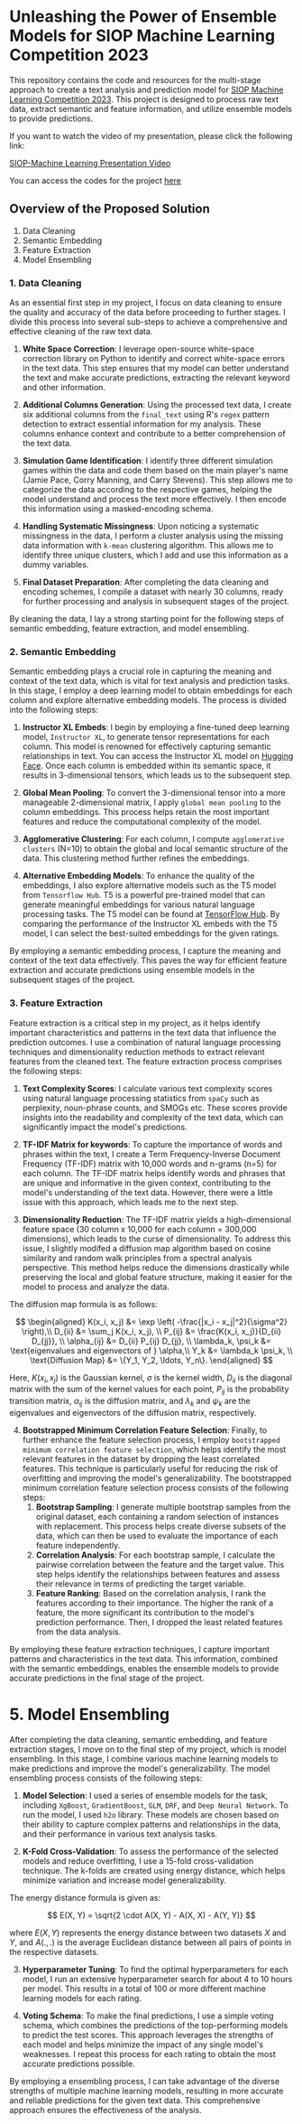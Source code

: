 # Unleashing the Power of Ensemble Models for SIOP Machine Learning Competition 2023

This repository contains the code and resources for the multi-stage approach to create a text analysis and prediction model for [SIOP Machine Learning Competition 2023](https://eval.ai/web/challenges/challenge-page/1937/overview). This project is designed to process raw text data, extract semantic and feature information, and utilize ensemble models to provide predictions.

If you want to watch the video of my presentation, please click the following link:

[SIOP-Machine Learning Presentation Video](https://www.dropbox.com/s/hvq0ekdn8hbjoe5/SIOP-MachineLearning%20Presentation.mp4?dl=0)

You can access the codes for the project [here](https://github.com/izk8/2023_SIOP_Machine_Learning_Winners/tree/main/mustafaakben/Code)

## Overview of the Proposed Solution

1. Data Cleaning
2. Semantic Embedding
3. Feature Extraction
4. Model Ensembling

### 1. Data Cleaning

As an essential first step in my project, I focus on data cleaning to ensure the quality and accuracy of the data before proceeding to further stages. I divide this process into several sub-steps to achieve a comprehensive and effective cleaning of the raw text data.

1. **White Space Correction**: I leverage open-source white-space correction library on Python to identify and correct white-space errors in the text data. This step ensures that my model can better understand the text and make accurate predictions, extracting the relevant keyword and other information.

2. **Additional Columns Generation**: Using the processed text data, I create six additional columns from the `final_text` using R's `regex` pattern detection to extract essential information for my analysis. These columns enhance context and contribute to a better comprehension of the text data.

3. **Simulation Game Identification**: I identify three different simulation games within the data and code them based on the main player's name (Jamie Pace, Corry Manning, and Carry Stevens). This step allows me to categorize the data according to the respective games, helping the model understand and process the text more effectively. I then encode this information using a masked-encoding schema. 

4. **Handling Systematic Missingness**: Upon noticing a systematic missingness in the data, I perform a cluster analysis using the missing data information with `k-mean` clustering algorithm. This allows me to identify three unique clusters, which I add and use this information as a dummy variables.

5. **Final Dataset Preparation**: After completing the data cleaning and encoding schemes, I compile a dataset with nearly 30 columns, ready for further processing and analysis in subsequent stages of the project.

By cleaning the data, I lay a strong starting point for the following steps of semantic embedding, feature extraction, and model ensembling.

### 2. Semantic Embedding

Semantic embedding plays a crucial role in capturing the meaning and context of the text data, which is vital for text analysis and prediction tasks. In this stage, I employ a deep learning model to obtain embeddings for each column and explore alternative embedding models. The process is divided into the following steps:

1. **Instructor XL Embeds**: I begin by employing a fine-tuned deep learning model, `Instructor XL`, to generate tensor representations for each column. This model is renowned for effectively capturing semantic relationships in text. You can access the Instructor XL model on [Hugging Face](https://huggingface.co/hkunlp/instructor-xl). Once each column is embedded within its semantic space, it results in 3-dimensional tensors, which leads us to the subsequent step.

2. **Global Mean Pooling**: To convert the 3-dimensional tensor into a more manageable 2-dimensional matrix, I apply `global mean pooling` to the column embeddings. This process helps retain the most important features and reduce the computational complexity of the model.

3. **Agglomerative Clustering**: For each column, I compute `agglomerative clusters` (N=10) to obtain the global and local semantic structure of the data. This clustering method further refines the embeddings.

4. **Alternative Embedding Models**: To enhance the quality of the embeddings, I also explore alternative models such as the T5 model from `Tensorflow Hub`. T5 is a powerful pre-trained model that can generate meaningful embeddings for various natural language processing tasks. The T5 model can be found at [TensorFlow Hub](https://tfhub.dev/google/sentence-t5/st5-11b/1). By comparing the performance of the Instructor XL embeds with the T5 model, I can select the best-suited embeddings for the given ratings.

By employing a semantic embedding process, I capture the meaning and context of the text data effectively. This paves the way for efficient feature extraction and accurate predictions using ensemble models in the subsequent stages of the project.

### 3. Feature Extraction

Feature extraction is a critical step in my project, as it helps identify important characteristics and patterns in the text data that influence the prediction outcomes. I use a combination of natural language processing techniques and dimensionality reduction methods to extract relevant features from the cleaned text. The feature extraction process comprises the following steps:

1. **Text Complexity Scores**: I calculate various text complexity scores using natural language processing statistics from `spaCy` such as perplexity, noun-phrase counts, and SMOGs etc. These scores provide insights into the readability and complexity of the text data, which can significantly impact the model's predictions.

2. **TF-IDF Matrix for keywords**: To capture the importance of words and phrases within the text, I create a Term Frequency-Inverse Document Frequency (TF-IDF) matrix with 10,000 words and n-grams (n=5) for each column. The TF-IDF matrix helps identify words and phrases that are unique and informative in the given context, contributing to the model's understanding of the text data. However, there were a little issue with this approach, which leads me to the next step.

3. **Dimensionality Reduction**: The TF-IDF matrix yields a high-dimensional feature space (30 column x 10,000 for each column = 300,000 dimensions), which leads to the curse of dimensionality. To address this issue, I slightly modifed a diffusion map algorithm based on cosine similarity and random walk principles from a spectral analysis perspective. This method helps reduce the dimensions drastically while preserving the local and global feature structure, making it easier for the model to process and analyze the data.

The diffusion map formula is as follows:

$$
\begin{aligned}
K(x_i, x_j) &= \exp \left( -\frac{|x_i - x_j|^2}{\sigma^2} \right),\\
D_{ii} &= \sum_j K(x_i, x_j), \\
P_{ij} &= \frac{K(x_i, x_j)}{D_{ii} D_{jj}}, \\
\alpha_{ij} &= D_{ii} P_{ij} D_{jj}, \\
\lambda_k, \psi_k &= \text{eigenvalues and eigenvectors of } \alpha,\\
Y_k &= \lambda_k \psi_k, \\
\text{Diffusion Map} &= \{Y_1, Y_2, \ldots, Y_n\}.
\end{aligned}
$$

Here, $K(x_i, x_j)$ is the Gaussian kernel, $\sigma$ is the kernel width, $D_{ii}$ is the diagonal matrix with the sum of the kernel values for each point, $P_{ij}$ is the probability transition matrix, $\alpha_{ij}$ is the diffusion matrix, and $\lambda_k$ and $\psi_k$ are the eigenvalues and eigenvectors of the diffusion matrix, respectively.

4. **Bootstrapped Minimum Correlation Feature Selection**: Finally, to further enhance the feature selection process, I employ `bootstrapped minimum correlation feature selection`, which helps identify the most relevant features in the dataset by dropping the least correlated features. This technique is particularly useful for reducing the risk of overfitting and improving the model's generalizability. The bootstrapped minimum correlation feature selection process consists of the following steps:
   1. **Bootstrap Sampling**: I generate multiple bootstrap samples from the original dataset, each containing a random selection of instances with replacement. This process helps create diverse subsets of the data, which can then be used to evaluate the importance of each feature independently.
   2. **Correlation Analysis**: For each bootstrap sample, I calculate the pairwise correlation between the feature and the target value. This step helps identify the relationships between features and assess their relevance in terms of predicting the target variable.
   3. **Feature Ranking**: Based on the correlation analysis, I rank the features according to their importance. The higher the rank of a feature, the more significant its contribution to the model's prediction performance. Then, I dropped the least related features from the data analysis.

By employing these feature extraction techniques, I capture important patterns and characteristics in the text data. This information, combined with the semantic embeddings, enables the ensemble models to provide accurate predictions in the final stage of the project.


# 5. Model Ensembling

After completing the data cleaning, semantic embedding, and feature extraction stages, I move on to the final step of my project, which is model ensembling. In this stage, I combine various machine learning models to make predictions and improve the model's generalizability. The model ensembling process consists of the following steps:

1. **Model Selection**: I used a series of ensemble models for the task, including `XgBoost`, `GradientBoost`, `GLM`, `DRF`, and `Deep Neural Network`. To run the model, I used `h2o` library. These models are chosen based on their ability to capture complex patterns and relationships in the data, and their performance in various text analysis tasks.

2. **K-Fold Cross-Validation**: To assess the performance of the selected models and reduce overfitting, I use a 15-fold cross-validation technique. The k-folds are created using energy distance, which helps minimize variation and increase model generalizability.

The energy distance formula is given as:

$$
E(X, Y) = \sqrt{2 \cdot A(X, Y) - A(X, X) - A(Y, Y)}
$$

where $E(X, Y)$ represents the energy distance between two datasets $X$ and $Y$, and $A(., .)$ is the average Euclidean distance between all pairs of points in the respective datasets.

3. **Hyperparameter Tuning**: To find the optimal hyperparameters for each model, I run an extensive hyperparameter search for about 4 to 10 hours per model. This results in a total of 100 or more different machine learning models for each rating.

4. **Voting Schema**: To make the final predictions, I use a simple voting schema, which combines the predictions of the top-performing models to predict the test scores. This approach leverages the strengths of each model and helps minimize the impact of any single model's weaknesses. I repeat this process for each rating to obtain the most accurate predictions possible.

By employing a ensembling process, I can take advantage of the diverse strengths of multiple machine learning models, resulting in more accurate and reliable predictions for the given text data. This comprehensive approach ensures the effectiveness of the analysis.